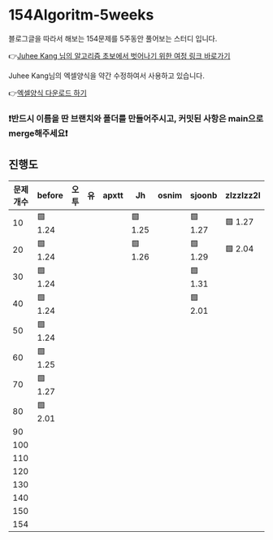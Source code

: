 # 154Algoritm-5weeks

블로그글을 따라서 해보는 154문제를 5주동안 풀어보는 스터디 입니다.

👉[Juhee Kang 님의 알고리즘 초보에서 벗어나기 위한 여정 링크 바로가기](https://claudiajkang.medium.com/%EC%95%8C%EA%B3%A0%EB%A6%AC%EC%A6%98-%EC%B4%88%EB%B3%B4%EC%97%90%EC%84%9C-%EB%B2%97%EC%96%B4%EB%82%98%EA%B8%B0-%EC%9C%84%ED%95%9C-%EC%97%AC%EC%A0%95-1ffb6bdfec6b)

Juhee Kang님의 엑셀양식을 약간 수정하여서 사용하고 있습니다.

👉[엑셀양식 다운로드 하기](https://docs.google.com/spreadsheets/d/1Bx27IJulthhpM04qbtuL0aAkX8psi5D4/edit?usp=sharing&ouid=113010703494073260482&rtpof=true&sd=true)

### ❗️반드시 이름을 딴 브랜치와 폴더를 만들어주시고, 커밋된 사항은 main으로 merge해주세요❗️

## 진행도


| 문제개수  | before | 오투 | 유 | apxtt | Jh | osnim | sjoonb | zlzzlzz2l |
| -------- | ------- | ---- | --- | ------ | --- | ---- | ----- |-----------|
| 10       | 🟩 1.24 |         |         |         |   🟩 1.25      | | 🟩 1.27 | 🟩 1.27 |
| 20       | 🟩 1.24 |         |         |         |   🟩 1.26      | | 🟩 1.29 | 🟩 2.04|
| 30       | 🟩 1.24 |         |         |         |                | | 🟩 1.31 | |
| 40       | 🟩 1.24 |         |         |         |                | | 🟩 2.01 | |
| 50       | 🟩 1.24 |         |         |         |                | | | |
| 60       | 🟩 1.25 |         |         |         |               | | | |
| 70       | 🟩 1.27 |         |         |         |               | | | |
| 80       | 🟩 2.01 |         |         |         |               | | | |
| 90       |         |         |         |         |               | | | |
| 100      |         |         |         |         |               | | | |
| 110      |         |         |         |         |               | | | |
| 120      |         |         |         |         |               | | | |
| 130      |         |         |         |         |               | | | |
| 140      |         |         |         |         |               | | | |
| 150      |         |         |         |         |               | | | |
| 154      |         |         |         |         |               | | | |

